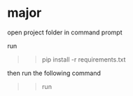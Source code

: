 # major

open project folder in command prompt

run 

>> pip install -r requirements.txt


then run the following command

>> run
